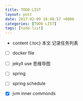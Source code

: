 ```yaml
---
title: TODO-LIST
layout: post
date: 2017-02-09 16:48:57 +0800
categories: [TODO LIST]
tags: [todo-list]
---
```


* content
{:toc}
本文 记录任务列表




- [ ] docker file
- [ ] jekyll use 思维导图 
- [ ] spring 
- [ ] spring schedule
- [x] jvm inner commonds






